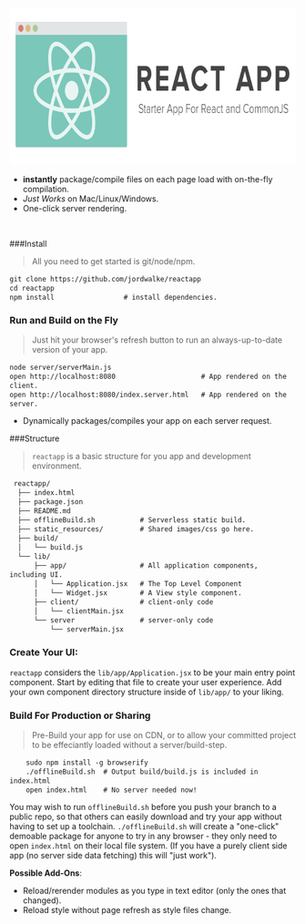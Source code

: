 <img height="276px" src="./static_resources/ReactAppLogo.png"/>



  - **instantly** package/compile files on each page load with on-the-fly compilation.
  - *Just Works* on Mac/Linux/Windows.
  - One-click server rendering.


<br>


###Install

> All you need to get started is git/node/npm.

    git clone https://github.com/jordwalke/reactapp
    cd reactapp
    npm install                 # install dependencies.



### Run and Build on the Fly

>  Just hit your browser's refresh button to run an always-up-to-date version of your app.

    node server/serverMain.js
    open http://localhost:8080                     # App rendered on the client.
    open http://localhost:8080/index.server.html   # App rendered on the server.

- Dynamically packages/compiles your app on each server request.


###Structure

> `reactapp` is a basic structure for you app and development environment.


     reactapp/
      ├── index.html
      ├── package.json
      ├── README.md
      ├── offlineBuild.sh           # Serverless static build.
      ├── static_resources/         # Shared images/css go here.
      ├── build/
      │   └── build.js
      └── lib/
          ├── app/                  # All application components, including UI.
          │   └── Application.jsx   # The Top Level Component
          │   └── Widget.jsx        # A View style component.
          ├── client/               # client-only code
          │   └── clientMain.jsx
          └── server                # server-only code
              └── serverMain.jsx


### Create Your UI:

`reactapp` considers the `lib/app/Application.jsx` to be your main entry point
component. Start by editing that file to create your user experience. Add your
own component directory structure inside of `lib/app/` to your liking.


### Build For Production or Sharing
> Pre-Build your app for use on CDN, or to allow your committed project to be
> effeciantly loaded without a server/build-step.

        sudo npm install -g browserify
        ./offlineBuild.sh  # Output build/build.js is included in index.html
        open index.html    # No server needed now!

You may wish to run `offlineBuild.sh` before you push your branch to a public
 repo, so that others can easily download and try your app without having to set
 up a toolchain. `./offlineBuild.sh` will create a "one-click" demoable package
 for anyone to try in any browser - they only need to open `index.html` on their
 local file system.
 (If you have a purely client side app (no server side data fetching) this will "just work").


**Possible Add-Ons**:
  - Reload/rerender modules as you type in text editor (only the ones that changed).
  - Reload style without page refresh as style files change.

